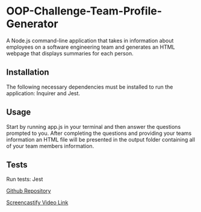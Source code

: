 # OOP-Challenge-Team-Profile-Generator
A Node.js command-line application that takes in information about employees on a software engineering team and generates an HTML webpage that displays summaries for each person.


## Installation
The following necessary dependencies must be installed to run the application: Inquirer and Jest. 

## Usage
Start by running app.js in your terminal and then answer the questions prompted to you. After completing the questions and providing your teams information an HTML file will be presented in the output folder containing all of your team members information.

## Tests
Run tests: Jest

<a href= "https://github.com/hqayumie/OOP-Challenge-Team-Profile-Generator/"  target="_blank">Github Repository</a>  
 
<a href= "https://drive.google.com/file/d/1q6imld5dH1MW-_JFCuiPuLUgc_JFqxOo/view/" target="_blank"> Screencastify Video Link</a>
